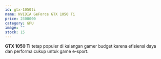 ```yaml
---
id: gtx-1050ti
name: NVIDIA GeForce GTX 1050 Ti
price: 2300000
category: GPU
image: ""
stock: 15
---
```


**GTX 1050 Ti** tetap populer di kalangan gamer budget karena efisiensi daya dan performa cukup untuk game e-sport.
